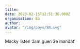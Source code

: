 ```yaml
---
title: 
date: 2023-02-15T12:51:36.000Z
organisation: Ba
author: 
avatar: "/img/pays/SN.svg"
---
```


Macky listen ‘Jam guen 3e mandat’